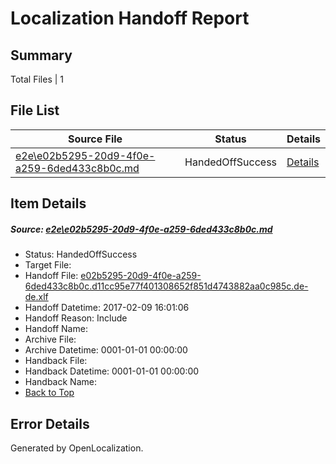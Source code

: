 # <a name='report-top'></a> Localization Handoff Report

## Summary
 Total Files | 1

## File List
 Source File | Status | Details 
 ----------- | ------ | ------- 
 [e2e\e02b5295-20d9-4f0e-a259-6ded433c8b0c.md](https://github.com/OpenLocalizationTestOrg/ol-test0/blob/a1c2079bd0a2b93f77fb94d4849e8242354695a7/e2e/e02b5295-20d9-4f0e-a259-6ded433c8b0c.md) | HandedOffSuccess | [Details](#a8a3aef30bc83b2be3f6ee157c4c2fd1ad1c12441)

## Item Details
##### <a name='a8a3aef30bc83b2be3f6ee157c4c2fd1ad1c12441'></a> Source: [e2e\e02b5295-20d9-4f0e-a259-6ded433c8b0c.md](https://github.com/OpenLocalizationTestOrg/ol-test0/blob/a1c2079bd0a2b93f77fb94d4849e8242354695a7/e2e/e02b5295-20d9-4f0e-a259-6ded433c8b0c.md)
* Status: HandedOffSuccess
* Target File: 
* Handoff File: [e02b5295-20d9-4f0e-a259-6ded433c8b0c.d11cc95e77f401308652f851d4743882aa0c985c.de-de.xlf](https://github.com/OpenLocalizationTestOrg/ol-test0-handoff/blob/ed40065a0b403f6ee5ddfa41c835e1bcdc2844c8/ol-handoff/OpenLocalizationTestOrg/ol-test0-dede/shujia/ht/e02b5295-20d9-4f0e-a259-6ded433c8b0c.d11cc95e77f401308652f851d4743882aa0c985c.de-de.xlf)
* Handoff Datetime: 2017-02-09 16:01:06
* Handoff Reason: Include
* Handoff Name: 
* Archive File: 
* Archive Datetime: 0001-01-01 00:00:00
* Handback File: 
* Handback Datetime: 0001-01-01 00:00:00
* Handback Name: 
* [Back to Top](#report-top)


## Error Details

Generated by OpenLocalization.
